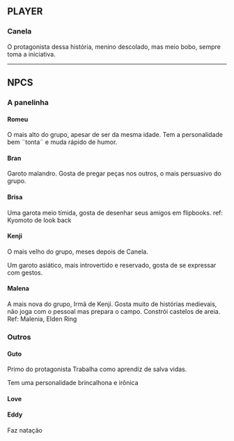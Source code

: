 

## PLAYER

### Canela

O protagonista dessa história, menino descolado, mas meio bobo, sempre toma a iniciativa.

---
## NPCS

### A panelinha

#### Romeu
O mais alto do grupo, apesar de ser da mesma idade.
Tem a personalidade bem ¨tonta¨ e muda rápido de humor.

#### Bran
Garoto malandro.
Gosta de pregar peças nos outros, o mais persuasivo do grupo.

#### Brisa
Uma garota meio tímida, gosta de desenhar seus amigos em flipbooks.
ref: Kyomoto de look back

#### Kenji
O mais velho do grupo, meses depois de Canela.

Um garoto asiático, mais introvertido e reservado, gosta de se expressar com gestos.

#### Malena
A mais nova do grupo, Irmã de Kenji.
Gosta muito de histórias medievais, não joga com o pessoal mas prepara o campo.
Constrói castelos de areia.
Ref: Malenia, Elden Ring


### Outros

#### Guto 
Primo do protagonista
Trabalha como aprendiz de salva vidas.

Tem uma personalidade brincalhona e irônica

#### Love


#### Eddy
Faz natação






